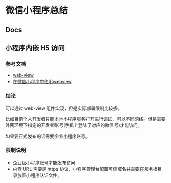 # 微信小程序总结

## Docs

## 小程序内嵌 H5 访问
### 参考文档
- [web-view](https://developers.weixin.qq.com/miniprogram/dev/component/web-view.html)
- [在微信小程序中使用webview](https://www.shymean.com/article/%E5%9C%A8%E5%BE%AE%E4%BF%A1%E5%B0%8F%E7%A8%8B%E5%BA%8F%E4%B8%AD%E4%BD%BF%E7%94%A8webview)

### 结论
可以通过 web-view 组件实现，但是实际部署限制比较多。

比如目前个人开发者只能本地小程序服务打开进行调试，可以不同网络。但是需要外网环境下指定的开发者账号(手机上登陆了对应的微信号)才能访问。

如果要正式发布的话需要企业小程序账号。

### 限制说明
- 企业级小程序账号才能发布访问
- 内嵌 URL 需要是 https 协议，小程序管理台配置可信域名并需要在服务根目录放置小程序认证文件。